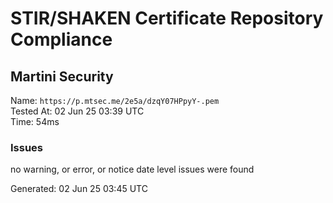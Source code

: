 # STIR/SHAKEN Certificate Repository Compliance

## Martini Security

Name: `https://p.mtsec.me/2e5a/dzqY07HPpyY-.pem`\
Tested At: 02 Jun 25 03:39 UTC\
Time: 54ms

### Issues

no warning, or error, or notice date level issues were found

Generated: 02 Jun 25 03:45 UTC